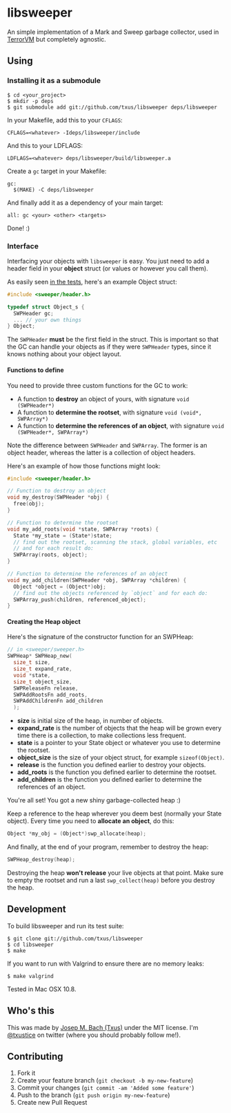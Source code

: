 # libsweeper

An simple implementation of a Mark and Sweep garbage collector, used in
[TerrorVM][terrorvm] but completely agnostic.

## Using

### Installing it as a submodule

    $ cd <your_project>
    $ mkdir -p deps
    $ git submodule add git://github.com/txus/libsweeper deps/libsweeper

In your Makefile, add this to your `CFLAGS`:

    CFLAGS=<whatever> -Ideps/libsweeper/include

And this to your LDFLAGS:

    LDFLAGS=<whatever> deps/libsweeper/build/libsweeper.a

Create a `gc` target in your Makefile:

```make
gc:
  $(MAKE) -C deps/libsweeper
```

And finally add it as a dependency of your main target:

```make
all: gc <your> <other> <targets>
```

Done! :)

### Interface

Interfacing your objects with `libsweeper` is easy. You just need to add a
header field in your **object** struct (or values or however you call them).

As easily seen [in the tests][tests], here's an example Object struct:

```c
#include <sweeper/header.h>

typedef struct Object_s {
  SWPHeader gc;
  ... // your own things
} Object;
```

The `SWPHeader` **must** be the first field in the struct. This is important so
that the GC can handle your objects as if they were `SWPHeader` types, since it
knows nothing about your object layout.

#### Functions to define

You need to provide three custom functions for the GC to work:

* A function to **destroy** an object of yours, with signature `void (SWPHeader*)`
* A function to **determine the rootset**, with signature `void (void*,
  SWPArray*)`
* A function to **determine the references of an object**, with signature `void (SWPHeader*, SWPArray*)`

Note the difference between `SWPHeader` and `SWPArray`. The former is an
object header, whereas the latter is a collection of object headers.

Here's an example of how those functions might look:

```c
#include <sweeper/header.h>

// Function to destroy an object
void my_destroy(SWPHeader *obj) {
  free(obj);
}

// Function to determine the rootset
void my_add_roots(void *state, SWPArray *roots) {
  State *my_state = (State*)state;
  // find out the rootset, scanning the stack, global variables, etc
  // and for each result do:
  SWPArray(roots, object);
}

// Function to determine the references of an object
void my_add_children(SWPHeader *obj, SWPArray *children) {
  Object *object = (Object*)obj;
  // find out the objects referenced by `object` and for each do:
  SWPArray_push(children, referenced_object);
}
```

#### Creating the Heap object

Here's the signature of the constructor function for an SWPHeap:

```c
// in <sweeper/sweeper.h>
SWPHeap* SWPHeap_new(
  size_t size,
  size_t expand_rate,
  void *state,
  size_t object_size,
  SWPReleaseFn release,
  SWPAddRootsFn add_roots,
  SWPAddChildrenFn add_children
  );
```

* **size** is initial size of the heap, in number of objects.
* **expand_rate** is the number of objects that the heap will be grown every
  time there is a collection, to make collections less frequent.
* **state** is a pointer to your State object or whatever you use to determine
  the rootset.
* **object_size** is the size of your object struct, for example
  `sizeof(Object)`.
* **release** is the function you defined earlier to destroy your objects.
* **add_roots** is the function you defined earlier to determine the rootset.
* **add_children** is the function you defined earlier to determine the
  references of an object.

You're all set! You got a new shiny garbage-collected heap :)

Keep a reference to the heap wherever you deem best (normally your State
object). Every time you need to **allocate an object**, do this:

```c
Object *my_obj = (Object*)swp_allocate(heap);
```

And finally, at the end of your program, remember to destroy the heap:

```c
SWPHeap_destroy(heap);
```

Destroying the heap **won't release** your live objects at that point. Make sure
to empty the rootset and run a last `swp_collect(heap)` before you destroy the
heap.

## Development

To build libsweeper and run its test suite:

    $ git clone git://github.com/txus/libsweeper
    $ cd libsweeper
    $ make

If you want to run with Valgrind to ensure there are no memory leaks:

    $ make valgrind

Tested in Mac OSX 10.8.

## Who's this

This was made by [Josep M. Bach (Txus)](http://txustice.me) under the MIT
license. I'm [@txustice][twitter] on twitter (where you should probably follow
me!).

## Contributing

1. Fork it
2. Create your feature branch (`git checkout -b my-new-feature`)
3. Commit your changes (`git commit -am 'Added some feature'`)
4. Push to the branch (`git push origin my-new-feature`)
5. Create new Pull Request

[twitter]: https://twitter.com/txustice
[terrorvm]: https://github.com/txus/terrorvm
[tests]: https://github.com/txus/libsweeper/blob/master/tests/sweeper_tests.c